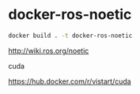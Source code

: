 # docker-ros-noetic

```bash
docker build . -t docker-ros-noetic
```

http://wiki.ros.org/noetic

cuda 

https://hub.docker.com/r/vistart/cuda